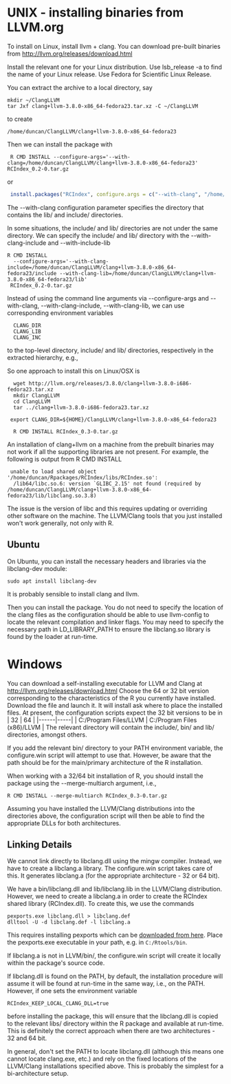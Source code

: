 # UNIX - installing binaries from LLVM.org
To install on Linux, install llvm + clang.
You can download pre-built binaries from
    http://llvm.org/releases/download.html

Install the relevant one for your Linux distribution.
Use lsb_release -a to find the name of your Linux release.
Use Fedora for Scientific Linux Release.

You can extract the archive to a local directory, say
```
mkdir ~/ClangLLVM
tar Jxf clang+llvm-3.8.0-x86_64-fedora23.tar.xz -C ~/ClangLLVM
```
to create
```
/home/duncan/ClangLLVM/clang+llvm-3.8.0-x86_64-fedora23
```

Then we can install the package with 
```
 R CMD INSTALL --configure-args='--with-clang=/home/duncan/ClangLLVM/clang+llvm-3.8.0-x86_64-fedora23' RCIndex_0.2-0.tar.gz
```
or 
```r
 install.packages("RCIndex", configure.args = c("--with-clang", "/home/duncan/ClangLLVM/clang+llvm-3.8.0-x86_64-fedora23"))
```
The --with-clang configuration parameter specifies the directory that contains the lib/ and include/ directories.

In some situations, the include/ and lib/ directories are not under the same directory. We can specify the include/ and lib/
directory with the --with-clang-include and --with-include-lib 
```
R CMD INSTALL 
  --configure-args='--with-clang-include=/home/duncan/ClangLLVM/clang+llvm-3.8.0-x86_64-fedora23/include --with-clang-lib=/home/duncan/ClangLLVM/clang+llvm-3.8.0-x86_64-fedora23/lib' 
 RCIndex_0.2-0.tar.gz
```


Instead of using the command line arguments via --configure-args and --with-clang, --with-clang-include, --with-clang-lib, 
we can use corresponding environment variables
```
  CLANG_DIR
  CLANG_LIB
  CLANG_INC
```
to the top-level directory, include/ and lib/ directories, respectively in the extracted hierarchy, e.g.,

So one approach to install this on Linux/OSX is
```
  wget http://llvm.org/releases/3.8.0/clang+llvm-3.8.0-i686-fedora23.tar.xz
  mkdir ClangLLVM
  cd ClangLLVM
  tar ../clang+llvm-3.8.0-i686-fedora23.tar.xz
 
 export CLANG_DIR=${HOME}/ClangLLVM/clang+llvm-3.8.0-x86_64-fedora23

  R CMD INSTALL RCIndex_0.3-0.tar.gz
```


An installation of clang+llvm on a machine from the prebuilt binaries may not work if all the supporting libraries are not present.
For example, the following is output from R CMD INSTALL 
```
 unable to load shared object '/home/duncan/Rpackages/RCIndex/libs/RCIndex.so':
  /lib64/libc.so.6: version `GLIBC_2.15' not found (required by /home/duncan/ClangLLVM/clang+llvm-3.8.0-x86_64-fedora23/lib/libclang.so.3.8)
```
The issue is the version of libc and this requires updating or overriding other software on the machine.
The LLVM/Clang tools that you just installed won't work generally, not only with R.


## Ubuntu

On Ubuntu, you can install the necessary headers and libraries via the libclang-dev module:
```
sudo apt install libclang-dev
```
It is probably sensible to install clang and llvm.

Then you can install the package. You do not need to specify the location of the clang
files as the configuration should be able to use llvm-config to locate the relevant compilation
and linker flags. You may need to specify the necessary path in LD_LIBRARY_PATH to ensure the libclang.so library
is found by the loader at run-time.

# Windows

You can download a self-installing executable for LLVM and Clang at 
 http://llvm.org/releases/download.html
Choose the 64 or 32  bit version corresponding to the characteristics of the R you currently have installed.
Download the file and launch it. It will install ask where to place the installed files.
At present, the configuration scripts expect the 32 bit versions to be in 
|  32  |  64 |
|------|-----|
| C:/Program Files/LLVM | C:/Program Files (x86)/LLVM  |
The relevant directory will contain the include/, bin/ and lib/ directories, amongst others.

If you add the relevant bin/ directory to your PATH environment variable, the configure.win
script will attempt to use that. However, be aware that the path should be for the main/primary architecture
of the R installation.

When working with a 32/64 bit installation of R, you should install the package using
the --merge-multiarch argument, i.e.,
```
R CMD INSTALL --merge-multiarch RCIndex_0.3-0.tar.gz
```
Assuming you have installed the LLVM/Clang distributions into the directories above,
the configuration script will then be able to find the appropriate DLLs for both architectures.



## Linking Details
We cannot link directly to libclang.dll using the mingw compiler. Instead, we have to create a libclang.a library.
The configure.win script takes care of this. It generates libclang.a (for the appropriate architecture - 32 or 64 bit).

We have a bin/libclang.dll and lib/libclang.lib in the LLVM/Clang distribution. However, we need to create a libclang.a
in order to create the RCIndex shared library (RCIndex.dll).
To create this, we use the commands
```
pexports.exe libclang.dll > libclang.def
dlltool -U -d libclang.def -l libclang.a
```
This requires installing pexports which can be [downloaded from here](https://sourceforge.net/projects/mingw/files/MinGW/Extension/pexports/).
Place the pexports.exe executable in your path, e.g. in `C:/Rtools/bin`.

If libclang.a is not in LLVM/bin/, the configure.win script will create it locally within the package's source code.


If libclang.dll is found on the PATH, by default, the installation procedure will assume it will be
found at run-time in the same way, i.e., on the PATH. However, if one sets the environment variable
```
RCIndex_KEEP_LOCAL_CLANG_DLL=true
```
before installing the package, this will ensure that the libclang.dll is copied to the relevant
libs/ directory within the R package and available at run-time.
This is definitely the correct approach when there are two architectures - 32 and 64 bit. 

In general, don't set the PATH to locate libclang.dll (although this means one cannot locate clang.exe, etc.)
and rely on the fixed locations of the LLVM/Clang installations specified above. This is probably the simplest
for a bi-architecture setup.




